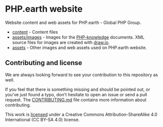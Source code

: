 # PHP.earth website

Website content and web assets for PHP.earth - Global PHP Group.

* [content](content) - Content files
* [assets/images](assets/images) - Images for the [PHP-knowledge](https://github.com/php-earth/php-knowledge)
  documents. XML source files for images are created with [draw.io](https://draw.io).
* [assets](assets) - Other images and web assets used on PHP.earth website.

## Contributing and license

We are always looking forward to see your contribution to this repository as well.

If you feel that there is something missing and should be pointed out, or you've
just found a typo, don't hesitate to open an issue or send a pull request.
The [CONTRIBUTING.md](/.github/CONTRIBUTING.md) file contains more information
about contributing.

This work is [licensed](LICENSE) under a Creative Commons Attribution-ShareAlike 4.0
International (CC BY-SA 4.0) license.
